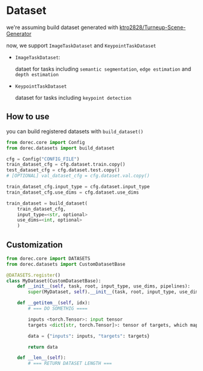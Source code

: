 # Dataset
we're assuming build dataset generated with [ktro2828/Turneup-Scene-Generator](https://github.com/ktro2828/Turnedup-Scene-Generator.git)

now, we support `ImageTaskDataset` and `KeypointTaskDataset`
- `ImageTaskDataset`:

    dataet for tasks including `semantic segmentation`, `edge estimation` and `depth estimation`
    
- `KeypointTaskDataset`

    dataset for tasks including `keypoint detection`

## How to use
you can build registered datasets with `build_dataset()`

```python
from dorec.core import Config
from dorec.datasets import build_dataset

cfg = Config("CONFIG_FILE")
train_dataset_cfg = cfg.dataset.train.copy()
test_dataset_cfg = cfg.dataset.test.copy()
# [OPTIONAL] val_dataset_cfg = cfg.dataset.val.copy()

train_dataset_cfg.input_type = cfg.dataset.input_type
train_dataset_cfg.use_dims = cfg.dataset.use_dims

train_dataset = build_dataset(
    train_dataset_cfg, 
    input_type=<str, optional>
    use_dims=<int, optional>
    )
```

## Customization
```python
from dorec.core import DATASETS
from dorec.datasets import CustomDatasetBase

@DATASETS.register()
class MyDataset(CustomDatasetBase):
    def __init__(self, task, root, input_type, use_dims, pipelines):
        super(MyDataset, self).__init__(task, root, input_type, use_dims, pipelines)

    def __getitem__(self, idx):
        # === DO SOMETHIG ====

        inputs <torch.Tensor>: input tensor
        targets <dict[str, torch.Tensor]>: tensor of targets, which mapped by "TASK NAME"

        data = {"inputs": inputs, "targets": targets}

        return data

    def __len__(self):
        # === RETURN DATASET LENGTH ===
```